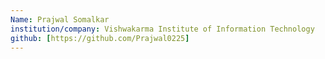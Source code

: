 ```yaml
---
Name: Prajwal Somalkar
institution/company: Vishwakarma Institute of Information Technology
github: [https://github.com/Prajwal0225]
---
```

